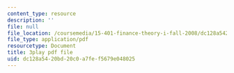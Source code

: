```yaml
---
content_type: resource
description: ''
file: null
file_location: /coursemedia/15-401-finance-theory-i-fall-2008/dc128a5420bd20c0a7fef5679e048025_AtT59jxU9es.pdf
file_type: application/pdf
resourcetype: Document
title: 3play pdf file
uid: dc128a54-20bd-20c0-a7fe-f5679e048025
---
```

